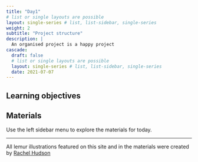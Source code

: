 ```yaml
---
title: "Day1"
# list or single layouts are possible
layout: single-series # list, list-sidebar, single-series
weight: 2
subtitle: "Project structure"
description: |
  An organised project is a happy project
cascade:
  draft: false
  # list or single layouts are possible
  layout: single-series # list, list-sidebar, single-series
  date: 2021-07-07
---
```


## Learning objectives

## Materials

Use the left sidebar menu to explore the materials for today.

---

<i class="fas fa-palette"></i> All lemur illustrations featured on this site and in the materials were created by [Rachel Hudson](https://lemur.duke.edu/100-lemurs/)
